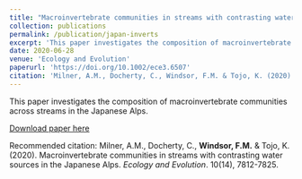```yaml
---
title: "Macroinvertebrate communities in streams with contrasting water sources in the Japanese Alps"
collection: publications
permalink: /publication/japan-inverts
excerpt: 'This paper investigates the composition of macroinvertebrate communities across streams in the Japanese Alps.'
date: 2020-06-28
venue: 'Ecology and Evolution'
paperurl: 'https://doi.org/10.1002/ece3.6507'
citation: 'Milner, A.M., Docherty, C., Windsor, F.M. & Tojo, K. (2020). &quot;Macroinvertebrate communities in streams with contrasting water sources in the Japanese Alps.&quot; <i>Ecology and Evolution</i>. 10(14), 7812-7825.'
---
```

This paper investigates the composition of macroinvertebrate communities across streams in the Japanese Alps. 

[Download paper here](https://doi.org/10.1002/ece3.6507)

Recommended citation: Milner, A.M., Docherty, C., <b>Windsor, F.M.</b> & Tojo, K. (2020). Macroinvertebrate communities in streams with contrasting water sources in the Japanese Alps. <i>Ecology and Evolution</i>. 10(14), 7812-7825.
